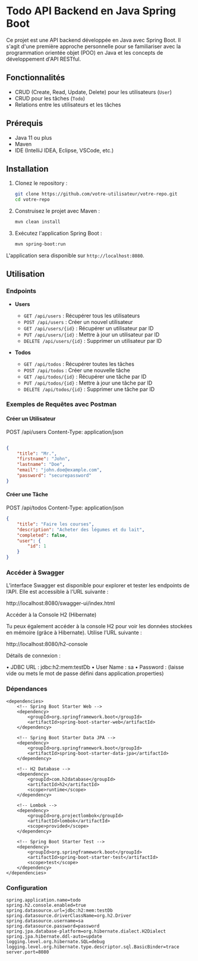 # Todo API Backend en Java Spring Boot

Ce projet est une API backend développée en Java avec Spring Boot. Il s'agit d'une première approche personnelle pour se familiariser avec la programmation orientée objet (POO) en Java et les concepts de développement d'API RESTful.

## Fonctionnalités

- CRUD (Create, Read, Update, Delete) pour les utilisateurs (`User`)
- CRUD pour les tâches (`Todo`)
- Relations entre les utilisateurs et les tâches

## Prérequis

- Java 11 ou plus
- Maven
- IDE (IntelliJ IDEA, Eclipse, VSCode, etc.)

## Installation

1. Clonez le repository :
    ```bash
    git clone https://github.com/votre-utilisateur/votre-repo.git
    cd votre-repo
    ```

2. Construisez le projet avec Maven :
    ```bash
    mvn clean install
    ```

3. Exécutez l'application Spring Boot :
    ```bash
    mvn spring-boot:run
    ```

L'application sera disponible sur `http://localhost:8080`.

## Utilisation

### Endpoints

- **Users**
    - `GET /api/users` : Récupérer tous les utilisateurs
    - `POST /api/users` : Créer un nouvel utilisateur
    - `GET /api/users/{id}` : Récupérer un utilisateur par ID
    - `PUT /api/users/{id}` : Mettre à jour un utilisateur par ID
    - `DELETE /api/users/{id}` : Supprimer un utilisateur par ID

- **Todos**
    - `GET /api/todos` : Récupérer toutes les tâches
    - `POST /api/todos` : Créer une nouvelle tâche
    - `GET /api/todos/{id}` : Récupérer une tâche par ID
    - `PUT /api/todos/{id}` : Mettre à jour une tâche par ID
    - `DELETE /api/todos/{id}` : Supprimer une tâche par ID

### Exemples de Requêtes avec Postman

#### Créer un Utilisateur
POST /api/users
Content-Type: application/json

```json

{
    "title": "Mr.",
    "firstname": "John",
    "lastname": "Doe",
    "email": "john.doe@example.com",
    "password": "securepassword"
}
```
#### Créer une Tâche
POST /api/todos
Content-Type: application/json

```json
{
    "title": "Faire les courses",
    "description": "Acheter des légumes et du lait",
    "completed": false,
    "user": {
        "id": 1
    }
}
```


### Accéder à Swagger

L’interface Swagger est disponible pour explorer et tester les endpoints de l’API. Elle est accessible à l’URL suivante :

http://localhost:8080/swagger-ui/index.html

Accéder à la Console H2 (Hibernate)

Tu peux également accéder à la console H2 pour voir les données stockées en mémoire (grâce à Hibernate). Utilise l’URL suivante :

http://localhost:8080/h2-console

Détails de connexion :

•	JDBC URL : jdbc:h2:mem:testDb
•	User Name : sa
•	Password : (laisse vide ou mets le mot de passe défini dans application.properties)

### Dépendances
```
<dependencies>
    <!-- Spring Boot Starter Web -->
    <dependency>
        <groupId>org.springframework.boot</groupId>
        <artifactId>spring-boot-starter-web</artifactId>
    </dependency>

    <!-- Spring Boot Starter Data JPA -->
    <dependency>
        <groupId>org.springframework.boot</groupId>
        <artifactId>spring-boot-starter-data-jpa</artifactId>
    </dependency>

    <!-- H2 Database -->
    <dependency>
        <groupId>com.h2database</groupId>
        <artifactId>h2</artifactId>
        <scope>runtime</scope>
    </dependency>

    <!-- Lombok -->
    <dependency>
        <groupId>org.projectlombok</groupId>
        <artifactId>lombok</artifactId>
        <scope>provided</scope>
    </dependency>

    <!-- Spring Boot Starter Test -->
    <dependency>
        <groupId>org.springframework.boot</groupId>
        <artifactId>spring-boot-starter-test</artifactId>
        <scope>test</scope>
    </dependency>
</dependencies>
```
### Configuration
```
spring.application.name=todo
spring.h2.console.enabled=true
spring.datasource.url=jdbc:h2:mem:testDb
spring.datasource.driverClassName=org.h2.Driver
spring.datasource.username=sa
spring.datasource.password=password
spring.jpa.database-platform=org.hibernate.dialect.H2Dialect
spring.jpa.hibernate.ddl-auto=update
logging.level.org.hibernate.SQL=debug
logging.level.org.hibernate.type.descriptor.sql.BasicBinder=trace
server.port=8080
```

